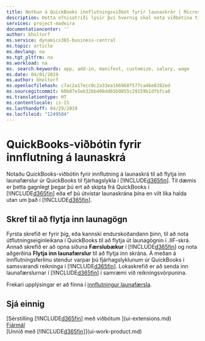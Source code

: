 ```yaml
---
title: Notkun á QuickBooks innflutningsviðbót fyrir launaskrár | Microsoft Docs
description: Þetta efnisatriði lýsir því hvernig skal nota viðbótina til að flytja inn launafærslur úr QuickBooks.
services: project-madeira
documentationcenter: ''
author: bholtorf
ms.service: dynamics365-business-central
ms.topic: article
ms.devlang: na
ms.tgt_pltfrm: na
ms.workload: na
ms. search.keywords: app, add-in, manifest, customize, salary, wage
ms.date: 04/01/2019
ms.author: bholtorf
ms.openlocfilehash: c7ac2a17ecc0c2a33ea166968f577ca46e8282ed
ms.sourcegitcommit: 60b87e5eb32bb408dd65b9855c29159b1dfbfca8
ms.translationtype: HT
ms.contentlocale: is-IS
ms.lasthandoff: 04/29/2019
ms.locfileid: "1249584"
---
```

# <a name="the-quickbooks-payroll-file-import-extension"></a>QuickBooks-viðbótin fyrir innflutning á launaskrá
Notaðu QuickBooks-viðbótin fyrir innflutning á launaskrá til að flytja inn launafærslur úr QuickBooks til fjárhagslykla í [!INCLUDE[d365fin](includes/d365fin_md.md)]. Til dæmis er þetta gagnlegt þegar þú ert að skipta frá QuickBooks í [!INCLUDE[d365fin](includes/d365fin_md.md)] eða ef þú útvistar launaskrána þína en vilt líka halda utan um það í [!INCLUDE[d365fin](includes/d365fin_md.md)].

## <a name="steps-to-import-payroll-data"></a>Skref til að flytja inn launagögn
Fyrsta skrefið er fyrir þig, eða kannski endurskoðandann þinn, til að nota útflutningseiginleikana í QuickBooks til að flytja út launagögnin í .IIF-skrá. Annað skrefið er að opna síðuna **Færslubækur** í [!INCLUDE[d365fin](includes/d365fin_md.md)] og nota aðgerðina **Flytja inn launafærslur** til að flytja inn skrána. Á meðan á innflutningsferlinu stendur varpar þú fjárhagslyklunum úr QuickBooks í samsvarandi reikninga í [!INCLUDE[d365fin](includes/d365fin_md.md)]. Lokaskrefið er að senda inn launafærslurnar í [!INCLUDE[d365fin](includes/d365fin_md.md)] í samræmi við reikningsvörpunina. 

Frekari upplýsingar er að finna í [innflutningur launafærsla](finance-how-import-payroll-transactions.md).

## <a name="see-also"></a>Sjá einnig
[Sérstilling [!INCLUDE[d365fin](includes/d365fin_md.md)] með viðbótum ](ui-extensions.md)    
[Fjármál](finance.md)    
[Unnið með [!INCLUDE[d365fin](includes/d365fin_md.md)]](ui-work-product.md)
